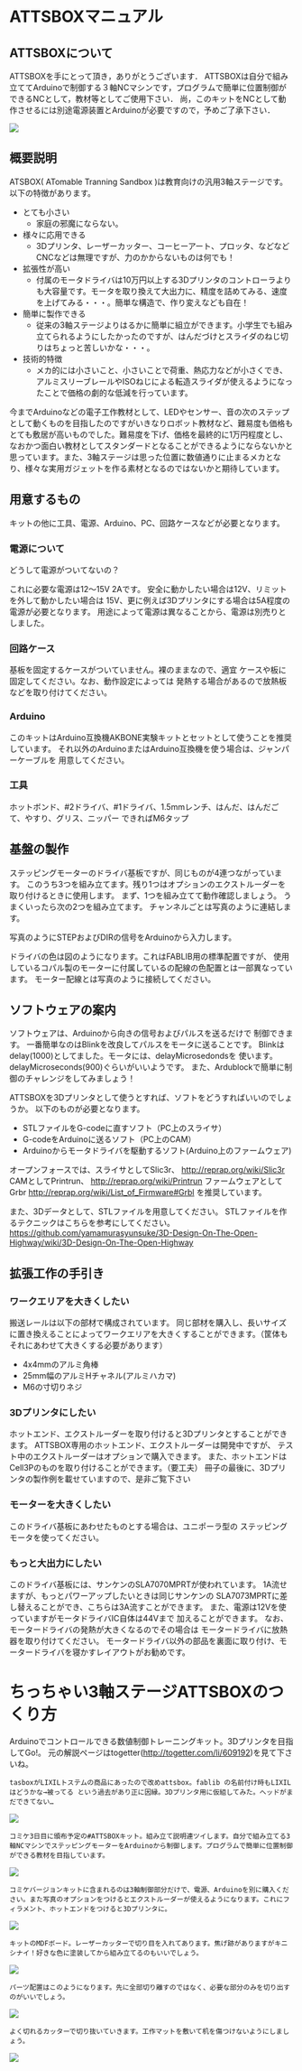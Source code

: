# ATTSBOXマニュアル

## ATTSBOXについて

 ATTSBOXを手にとって頂き，ありがとうございます． ATTSBOXは自分で組み立ててArduinoで制御する３軸NCマシンです，プログラムで簡単に位置制御ができるNCとして，教材等としてご使用下さい． 尚，このキットをNCとして動作させるには別途電源装置とArduinoが必要ですので，予めご了承下さい．

![](./img/attsbox_no_head.jpg)

## 概要説明

ATSBOX( ATomable Tranning Sandbox )は教育向けの汎用3軸ステージです。 
以下の特徴があります。
 
  - とても小さい
    - 家庭の邪魔にならない。
  - 様々に応用できる
    - 3Dプリンタ、レーザーカッター、コーヒーアート、プロッタ、などなどCNCなどは無理ですが、力のかからないものは何でも！
  - 拡張性が高い
    - 付属のモータドライバは10万円以上する3Dプリンタのコントローラよりも大容量です。モータを取り換えて大出力に、精度を詰めてみる、速度を上げてみる・・・。簡単な構造で、作り変えなども自在！
  - 簡単に製作できる
    - 従来の3軸ステージよりはるかに簡単に組立ができます。小学生でも組み立てられるようにしたかったのですが、はんだづけとスライダのねじ切りはちょっと苦しいかな・・・。
  - 技術的特徴
    - メカ的には小さいこと、小さいことで荷重、熱応力などが小さくでき、アルミスリーブレールやISOねじによる転造スライダが使えるようになったことで価格の劇的な低減を行っています。
 
今までArduinoなどの電子工作教材として、LEDやセンサー、音の次のステップとして動くものを目指したのですがいきなりロボット教材など、難易度も価格もとても敷居が高いものでした。難易度を下げ、価格を最終的に1万円程度とし、 なおかつ面白い教材としてスタンダードとなることができるようにならないかと思っています。また、3軸ステージは思った位置に数値通りに止まるメカとなり、様々な実用ガジェットを作る素材となるのではないかと期待しています。

## 用意するもの
 
キットの他に工具、電源、Arduino、PC、回路ケースなどが必要となります。

### 電源について

どうして電源がついてないの？ 
 
これに必要な電源は12～15V 2Aです。
安全に動かしたい場合は12V、リミットを外して動かしたい場合は
15V、更に例えば3Dプリンタにする場合は5A程度の電源が必要となります。
用途によって電源は異なることから、電源は別売りとしました。

### 回路ケース

基板を固定するケースがついていません。裸のままなので、適宜
ケースや板に固定してください。なお、動作設定によっては
発熱する場合があるので放熱板などを取り付けてください。

### Arduino

このキットはArduino互換機AKBONE実験キットとセットとして使うことを推奨しています。
それ以外のArduinoまたはArduino互換機を使う場合は、ジャンパーケーブルを
用意してください。

### 工具

ホットボンド、#2ドライバ、#1ドライバ、1.5mmレンチ、はんだ、はんだごて、やすり、グリス、ニッパー
できればM6タップ

## 基盤の製作

ステッピングモーターのドライバ基板ですが、同じものが4連つながっています。
このうち3つを組み立てます。残り1つはオプションのエクストルーダーを取り付けるときに使用します。
まず、1つを組み立てて動作確認しましょう。
うまくいったら次の2つを組み立てます。
チャンネルごとは写真のように連結します。
 
写真のようにSTEPおよびDIRの信号をArduinoから入力します。
 
ドライバの色は図のようになります。これはFABLIB用の標準配置ですが、
使用しているコパル製のモーターに付属しているの配線の色配置とは一部異なっています。
モーター配線とは写真のように接続してください。
 
<!-- 写真は後ほど5枚追加 -->

## ソフトウェアの案内

ソフトウェアは、Arduinoから向きの信号およびパルスを送るだけで
制御できます。
一番簡単なのはBlinkを改良してパルスをモータに送ることです。
Blinkはdelay(1000)としてました。モータには、delayMicrosedondsを
使います。delayMicroseconds(900)ぐらいがいいようです。
また、Ardublockで簡単に制御のチャレンジをしてみましょう！
 
 
ATTSBOXを3Dプリンタとして使うとすれば、ソフトをどうすればいいのでしょうか。
以下のものが必要となります。
 
- STLファイルをG-codeに直すソフト（PC上のスライサ）
- G-codeをArduinoに送るソフト（PC上のCAM）
- Arduinoからモータドライバを駆動するソフト(Arduino上のファームウェア)
 
オープンフォースでは、スライサとしてSlic3r、
http://reprap.org/wiki/Slic3r
CAMとしてPrintrun、
http://reprap.org/wiki/Printrun
ファームウェアとしてGrbr
http://reprap.org/wiki/List_of_Firmware#Grbl
を推奨しています。
 
また、3Dデータとして、STLファイルを用意してください。
STLファイルを作るテクニックはこちらを参考にしてください。
https://github.com/yamamurasyunsuke/3D-Design-On-The-Open-Highway/wiki/3D-Design-On-The-Open-Highway

## 拡張工作の手引き

### ワークエリアを大きくしたい
 
搬送レールは以下の部材で構成されています。
同じ部材を購入し、長いサイズに置き換えることによってワークエリアを大きくすることができます。（筐体もそれにあわせて大きくする必要があります）

- 4x4mmのアルミ角棒
- 25mm幅のアルミHチャネル(アルミハカマ)
- M6の寸切りネジ
 
### 3Dプリンタにしたい

ホットエンド、エクストルーダーを取り付けると3Dプリンタとすることができます。
ATTSBOX専用のホットエンド、エクストルーダーは開発中ですが、
テスト中のエクストルーダーはオプションで購入できます。
また、ホットエンドはCell3Pのものを取り付けることができます。（要工夫）
冊子の最後に、3Dプリンタの製作例を載せていますので、是非ご覧下さい<!-- 勝手に追加しました、すみません -->

### モーターを大きくしたい

このドライバ基板にあわせたものとする場合は、ユニポーラ型の
ステッピングモータを使ってください。

### もっと大出力にしたい

このドライバ基板には、サンケンのSLA7070MPRTが使われています。
1A流せますが、もっとパワーアップしたいときは同じサンケンの
SLA7073MPRTに差し替えることができ、こちらは3A流すことができます。
また、電源は12Vを使っていますがモータドライバIC自体は44Vまで
加えることができます。
なお、モータードライバの発熱が大きくなるのでその場合は
モータードライバに放熱器を取り付けてください。
モータードライバ以外の部品を裏面に取り付け、モータードライバを寝かすレイアウトがお勧めです。

<!-- togetterの転載はじめ -->
# ちっちゃい3軸ステージATTSBOXのつくり方

Arduinoでコントロールできる数値制御トレーニングキット。3Dプリンタを目指してGo!。
元の解説ページはtogetter(http://togetter.com/li/609192)を見て下さいね。

```
tasboxがLIXILトステムの商品にあったので改めattsbox。fablib の名前付け時もLIXILはどうかな→被ってる という過去があり正に因縁。3Dプリンタ用に仮組してみた。ヘッドがまだできてない…
```

![](./img/attsbox_no_head.jpg)

```
コミケ3日目に頒布予定の#ATTSBOXキット。組み立て説明連ツイします。自分で組み立てる3軸NCマシンでステッピングモーターをArduinoから制御します。プログラムで簡単に位置制御ができる教材を目指しています。
```

![](./img/attsbox_kansei.jpg)

```
コミケバージョンキットに含まれるのは3軸制御部分だけで、電源、Arduinoを別に購入ください。また写真のオプションをつけるとエクストルーダーが使えるようになります。これにフィラメント、ホットエンドをつけると3Dプリンタに。
```

![](./img/attsbox_option.jpg)

```
キットのMDFボード。レーザーカッターで切り目を入れてあります。焦げ跡がありますがキニシナイ！好きな色に塗装してから組み立てるのもいいでしょう。
```

![](./img/attsbox_mdf.jpg)

```
パーツ配置はこのようになります。先に全部切り離すのではなく、必要な部分のみを切り出すのがいいでしょう。
```

![](./img/attsbox_mdf_haiti.png)

```
よく切れるカッターで切り抜いていきます。工作マットを敷いて机を傷つけないようにしましょう。
```

![](./img/attsbox_mdf_haiti.png)
